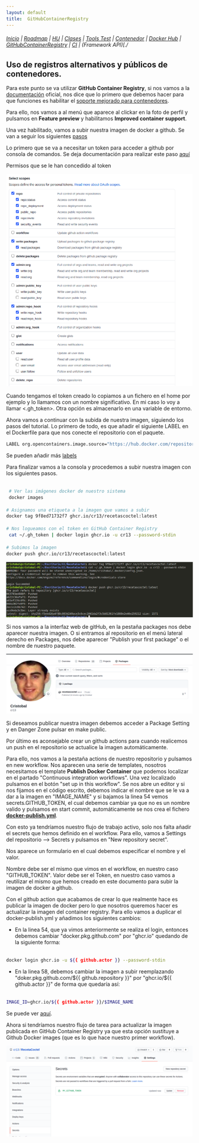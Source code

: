 ```yaml
---
layout: default
title:  GitHubContainerRegistry
---
```


###### [Inicio](./) | [Roadmap](./Roadmap.html) | [HU](./hu.html) | [Clases](./clases_desarrolladas) | [Tools Test](./aserciones_sis_pruebas.html) | [Contenedor](./contenedor.html) | [Docker Hub](./docker_hub.html) | [GitHubContainerRegistry](./githubcontainerregistry.html) | [CI](./ci.html) | (Framework API)[./


## Uso de registros alternativos y públicos de contenedores.

Para este punto se va utilizar **GitHub Container Registry**, si nos vamos a la [documentación](https://docs.github.com/en/free-pro-team@latest/packages/getting-started-with-github-container-registry) oficial, nos dice que lo primero que debemos hacer para que funciones es habilitar el [soporte mejorado para contenedores](https://docs.github.com/en/free-pro-team@latest/packages/getting-started-with-github-container-registry/enabling-improved-container-support).

Para ello, nos vamos a al menú que aparece al clickar en la foto de perfil y pulsamos en **Feature preview** y habilitamos **Improved container support**.

Una vez habilitado, vamos a subir nuestra imagen de docker a github. Se van a seguir los siguientes [pasos](https://docs.github.com/es/free-pro-team@latest/packages/managing-container-images-with-github-container-registry/connecting-a-repository-to-a-container-image#connecting-a-repository-to-a-container-image-on-the-command-line)

Lo primero que se va a necesitar un token para acceder a github por consola de comandos. Se deja documentación para realizar este paso [aquí](https://docs.github.com/es/free-pro-team@latest/github/authenticating-to-github/creating-a-personal-access-token)

Permisos que se le han concedido al token

![permisostoken](./img/permisos_token.png)

Cuando tengamos el token creado lo copiamos a un fichero en el home por ejemplo y lo llamamos con un nombre significativo. En mi caso lo voy a llamar <.gh_token>.  Otra opción es almacenarlo en una variable de entorno.

Ahora vamos a continuar con la subida de nuestra imagen, siguiendo los pasos del tutorial. Lo primero de todo, es que añadir el siguiente LABEL en el Dockerfile para que nos conecte el repositorio con el paquete.

```bash
LABEL org.opencontainers.image.source="https://hub.docker.com/repository/docker/cr13/recetacoctel"
```

Se pueden añadir más [labels](https://github.com/opencontainers/image-spec/blob/master/annotations.md#pre-defined-annotation-keys)

Para finalizar vamos a la consola y procedemos a subir nuestra imagen con los siguientes pasos.

```bash

 # Ver las imágenes docker de nuestro sistema
 docker images

# Asignamos una etiqueta a la imagen que vamos a subir
docker tag 9f8ed71732f7 ghcr.io/cr13/recetascoctel:latest

# Nos logueamos con el token en GitHub Container Registry
 cat ~/.gh_token | docker login ghcr.io -u cr13 --password-stdin

# Subimos la imagen
docker push ghcr.io/cr13/recetascoctel:latest

```

![pasos desde consola](./img/dockerpush.png)

Si nos vamos a la interfaz web de gitHub, en la pestaña packages nos debe aparecer nuestra imagen. O si entramos al repositorio en el menú lateral derecho en Packages, nos debe aparecer "Publish your first package" o el nombre de nuestro paquete. 

![mis paquetes](./img/packages.png)

Si deseamos publicar nuestra imagen debemos acceder a Package Setting y en Danger Zone pulsar en make public.

Por último es aconsejable crear un github actions para cuando realicemos un push en el repositorio se actualice la imagen automáticamente. 

Para ello, nos vamos a la pestaña actions de nuestro repositorio y pulsamos en new workflow. Nos aparecen una serie de templates, nosotros necesitamos el template **Publish Docker Container** que podemos localizar en el partado "Continuous integration workflows". Una vez localizado pulsamos en el botón "set up in this workflow". Se nos abre un editor y si nos fijamos en el código escrito, debemos indicar el nombre que se le va a dar a la imagen en "IMAGE_NAME" y si bajamos la linea 54 vemos secrets.GITHUB_TOKEN, el cual debemos cambiar ya que no es un nombre valido y pulsamos en start commit, automáticamente se nos crea el fichero **[docker-publish.yml](https://github.com/cr13/RecetaCoctel/blob/main/.github/workflows/docker-publish.yml)**.

Con esto ya tendríamos nuestro flujo de trabajo activo, solo nos falta añadir el secrets que hemos definido en el workflow. Para ello, vamos a Settings del repositorio --> Secrets y pulsamos en "New repository secret".

Nos aparece un formulario en el cual debemos especificar el nombre y el valor.

Nombre debe ser el mismo que vimos en el workflow, en nuestro caso "GITHUB_TOKEN".
Valor debe ser el Token, en nuestro caso vamos a reutilizar el mismo que hemos creado en este documento para subir la imagen de docker a github.

Con el github action que acabamos de crear lo que realmente hace es publicar la imagen de docker pero lo que nosotros queremos hacer es actualizar la imagen del container registry. Para ello vamos a duplicar el docker-publish.yml y añadimos los siguientes cambios:

- En la linea 54, que ya vimos anteriormente se realiza el login, entonces debemos cambiar "docker.pkg.github.com" por "ghcr.io" quedando de la siguiente forma:

```bash

docker login ghcr.io -u ${{ github.actor }} --password-stdin

```

- En la linea 58, debemos cambiar la imagen a subir reemplazando "doker.pkg.github.com/${{ github.repository }}" por "ghcr.io/${{ github.actor }}" de forma que quedaría así:



```bash

IMAGE_ID=ghcr.io/${{ github.actor }}/$IMAGE_NAME

```
Se puede ver [aquí](https://github.com/cr13/RecetaCoctel/blob/main/.github/workflows/docker-publish-container-registry.yml).

Ahora si tendríamos nuestro flujo de tarea para actualizar la imagen publicada en GitHub Container Registry ya que esta opción sustituye a Github Docker images (que es lo que hace nuestro primer workflow).

![secret](./img/secret.png)